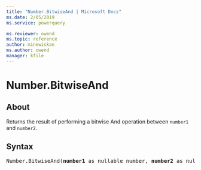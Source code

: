 ```yaml
---
title: "Number.BitwiseAnd | Microsoft Docs"
ms.date: 2/05/2019
ms.service: powerquery

ms.reviewer: owend
ms.topic: reference
author: minewiskan
ms.author: owend
manager: kfile
---
```

# Number.BitwiseAnd

  
## About  

Returns the result of performing a bitwise And operation between <code>number1</code> and <code>number2</code>.
  
## Syntax

<pre>
Number.BitwiseAnd(<b>number1</b> as nullable number, <b>number2</b> as nullable number) as nullable number
</pre>

